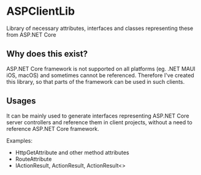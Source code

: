 # ASPClientLib
Library of necessary attributes, interfaces and classes representing these from ASP.NET Core
## Why does this exist?
ASP.NET Core framework is not supported on all platforms (eg. .NET MAUI iOS, macOS) and sometimes cannot be referenced. Therefore I've created this library, so that parts of the framework can be used in such clients.
## Usages
It can be mainly used to generate interfaces representing ASP.NET Core server controllers and reference them in client projects, without a need to reference ASP.NET Core framework.

Examples:
- HttpGetAttribute and other method attributes
- RouteAttribute
- IActionResult, ActionResult, ActionResult<>
